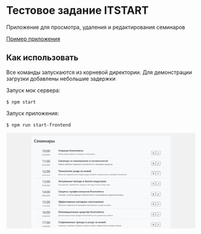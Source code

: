 # Тестовое задание ITSTART

Приложение для просмотра, удаления и редактирования семинаров

[Пример приложения](https://itstart-test-task-i2k5.vercel.app/)

## Как использовать

Все команды запускаются из корневой директории. Для демонстрации загрузки добавлены небольшие задержки

Запуск мок сервера:

```
$ npm start
```

Запуск приложения:

```
$ npm run start-frontend
```

![example](./example.png)
